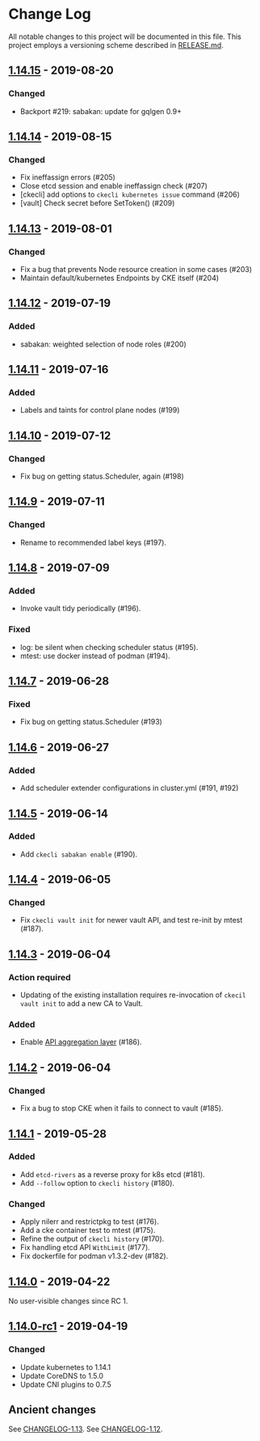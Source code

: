 # Change Log

All notable changes to this project will be documented in this file.
This project employs a versioning scheme described in [RELEASE.md](RELEASE.md#versioning).

## [1.14.15] - 2019-08-20

### Changed
- Backport #219: sabakan: update for gqlgen 0.9+

## [1.14.14] - 2019-08-15

### Changed
- Fix ineffassign errors (#205)
- Close etcd session and enable ineffassign check (#207)
- [ckecli] add options to `ckecli kubernetes issue` command (#206)
- [vault] Check secret before SetToken() (#209)

## [1.14.13] - 2019-08-01

### Changed
- Fix a bug that prevents Node resource creation in some cases (#203)
- Maintain default/kubernetes Endpoints by CKE itself (#204)

## [1.14.12] - 2019-07-19

### Added

- sabakan: weighted selection of node roles (#200)

## [1.14.11] - 2019-07-16

### Added

- Labels and taints for control plane nodes (#199)

## [1.14.10] - 2019-07-12

### Changed

- Fix bug on getting status.Scheduler, again (#198)

## [1.14.9] - 2019-07-11

### Changed

- Rename to recommended label keys (#197).

## [1.14.8] - 2019-07-09

### Added

- Invoke vault tidy periodically (#196).

### Fixed

- log: be silent when checking scheduler status (#195).
- mtest: use docker instead of podman (#194).

## [1.14.7] - 2019-06-28

### Fixed

- Fix bug on getting status.Scheduler (#193)

## [1.14.6] - 2019-06-27

### Added

- Add scheduler extender configurations in cluster.yml (#191, #192)

## [1.14.5] - 2019-06-14

### Added

- Add `ckecli sabakan enable` (#190).

## [1.14.4] - 2019-06-05

### Changed

- Fix `ckecli vault init` for newer vault API, and test re-init by mtest (#187).

## [1.14.3] - 2019-06-04

### Action required

- Updating of the existing installation requires re-invocation of `ckecil vault init`
    to add a new CA to Vault.

### Added

- Enable [API aggregation layer](https://kubernetes.io/docs/tasks/access-kubernetes-api/configure-aggregation-layer/) (#186).

## [1.14.2] - 2019-06-04

### Changed

- Fix a bug to stop CKE when it fails to connect to vault (#185).

## [1.14.1] - 2019-05-28

### Added
- Add `etcd-rivers` as a reverse proxy for k8s etcd (#181).
- Add `--follow` option to `ckecli history` (#180).

### Changed
- Apply nilerr and restrictpkg to test (#176).
- Add a cke container test to mtest (#175).
- Refine the output of `ckecli history` (#170).
- Fix handling etcd API `WithLimit` (#177).
- Fix dockerfile for podman v1.3.2-dev (#182).

## [1.14.0] - 2019-04-22

No user-visible changes since RC 1.

## [1.14.0-rc1] - 2019-04-19

### Changed
- Update kubernetes to 1.14.1
- Update CoreDNS to 1.5.0
- Update CNI plugins to 0.7.5


## Ancient changes

See [CHANGELOG-1.13](./CHANGELOG-1.13.md).
See [CHANGELOG-1.12](./CHANGELOG-1.12.md).

[1.14.15]: https://github.com/cybozu-go/cke/compare/v1.14.14...v1.14.15
[1.14.14]: https://github.com/cybozu-go/cke/compare/v1.14.13...v1.14.14
[1.14.13]: https://github.com/cybozu-go/cke/compare/v1.14.12...v1.14.13
[1.14.12]: https://github.com/cybozu-go/cke/compare/v1.14.11...v1.14.12
[1.14.11]: https://github.com/cybozu-go/cke/compare/v1.14.10...v1.14.11
[1.14.10]: https://github.com/cybozu-go/cke/compare/v1.14.9...v1.14.10
[1.14.9]: https://github.com/cybozu-go/cke/compare/v1.14.8...v1.14.9
[1.14.8]: https://github.com/cybozu-go/cke/compare/v1.14.7...v1.14.8
[1.14.7]: https://github.com/cybozu-go/cke/compare/v1.14.6...v1.14.7
[1.14.6]: https://github.com/cybozu-go/cke/compare/v1.14.5...v1.14.6
[1.14.5]: https://github.com/cybozu-go/cke/compare/v1.14.4...v1.14.5
[1.14.4]: https://github.com/cybozu-go/cke/compare/v1.14.3...v1.14.4
[1.14.3]: https://github.com/cybozu-go/cke/compare/v1.14.2...v1.14.3
[1.14.2]: https://github.com/cybozu-go/cke/compare/v1.14.1...v1.14.2
[1.14.1]: https://github.com/cybozu-go/cke/compare/v1.14.0...v1.14.1
[1.14.0]: https://github.com/cybozu-go/cke/compare/v1.14.0-rc1...v1.14.0
[1.14.0-rc1]: https://github.com/cybozu-go/cke/compare/v1.13.18...v1.14.0-rc1
